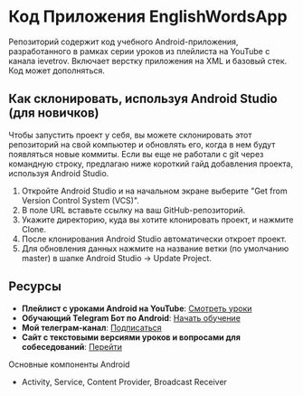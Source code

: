 # Код Приложения EnglishWordsApp
Репозиторий содержит код учебного Android-приложения, разработанного в рамках серии уроков из плейлиста на YouTube с канала ievetrov. Включает верстку приложения на XML и базовый стек. Код может дополняться.

## Как склонировать, используя Android Studio (для новичков)
Чтобы запустить проект у себя, вы можете склонировать этот репозиторий на свой компьютер и обновлять его, когда в нем будут появляться новые коммиты. Если вы еще не работали с git через командную строку, предлагаю ниже короткий гайд добавления проекта, используя Android Studio.

1. Откройте Android Studio и на начальном экране выберите "Get from Version Control System (VCS)".
2. В поле URL вставьте ссылку на ваш GitHub-репозиторий.
3. Укажите директорию, куда вы хотите клонировать проект, и нажмите Clone.
4. После клонирования Android Studio автоматически откроет проект.
5. Для обновления данных нажмите на название ветки (по умолчанию master) в шапке Android Studio -> Update Project.

## Ресурсы

- **Плейлист с уроками Android на YouTube**: [Смотреть уроки](https://www.youtube.com/playlist?list=PLgPRahgE-GctUcLMcQFvl00xsXqpNJOix)
- **Обучающий Telegram Бот по Android**: [Начать обучение](https://t.me/AndroidStudyBot)
- **Мой телеграм-канал**: [Подписаться](https://t.me/ievetrov_dev)
- **Сайт с текстовыми версиями уроков и вопросами для собеседований**: [Перейти](https://ievetrov.ru/)



Основные компоненты Android

- Activity, Service, Content Provider, Broadcast Receiver